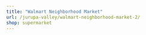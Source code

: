 ```yaml
---
title: "Walmart Neighborhood Market"
url: /jurupa-valley/walmart-neighborhood-market-2/
shop: supermarket
---
```

